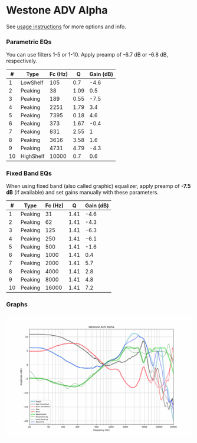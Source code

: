 # Westone ADV Alpha
See [usage instructions](https://github.com/jaakkopasanen/AutoEq#usage) for more options and info.

### Parametric EQs
You can use filters 1-5 or 1-10. Apply preamp of -6.7 dB or -6.8 dB, respectively.

|   # | Type      |   Fc (Hz) |    Q |   Gain (dB) |
|-----|-----------|-----------|------|-------------|
|   1 | LowShelf  |       105 | 0.7  |        -4.6 |
|   2 | Peaking   |        38 | 1.09 |         0.5 |
|   3 | Peaking   |       189 | 0.55 |        -7.5 |
|   4 | Peaking   |      2251 | 1.79 |         3.4 |
|   5 | Peaking   |      7395 | 0.18 |         4.6 |
|   6 | Peaking   |       373 | 1.67 |        -0.4 |
|   7 | Peaking   |       831 | 2.55 |         1   |
|   8 | Peaking   |      3616 | 3.58 |         1.6 |
|   9 | Peaking   |      4731 | 4.79 |        -4.3 |
|  10 | HighShelf |     10000 | 0.7  |         0.6 |

### Fixed Band EQs
When using fixed band (also called graphic) equalizer, apply preamp of **-7.5 dB** (if available) and set gains manually with these parameters.

|   # | Type    |   Fc (Hz) |    Q |   Gain (dB) |
|-----|---------|-----------|------|-------------|
|   1 | Peaking |        31 | 1.41 |        -4.6 |
|   2 | Peaking |        62 | 1.41 |        -4.3 |
|   3 | Peaking |       125 | 1.41 |        -6.3 |
|   4 | Peaking |       250 | 1.41 |        -6.1 |
|   5 | Peaking |       500 | 1.41 |        -1.6 |
|   6 | Peaking |      1000 | 1.41 |         0.4 |
|   7 | Peaking |      2000 | 1.41 |         5.7 |
|   8 | Peaking |      4000 | 1.41 |         2.8 |
|   9 | Peaking |      8000 | 1.41 |         4.8 |
|  10 | Peaking |     16000 | 1.41 |         7.2 |

### Graphs
![](./Westone%20ADV%20Alpha.png)
